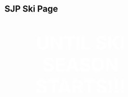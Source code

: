 # SJP Ski Page
<!DOCTYPE HTML>
<html>
<head>
<meta name="viewport" content="width=device-width, initial-scale=1">
<style>
p {
  text-align: center;
  font-size: 60px;
  margin-top: 0px;
}
</style>
</head>
<body>

<p style="color:rgb(255,255,255);"id="demo"></p>

<script>
// Set the date we're counting down to
var countDownDate = new Date("Nov 15, 2021 15:30:00").getTime();

// Update the count down every 1 second
var x = setInterval(function() {

  // Get today's date and time
  var now = new Date().getTime();
    
  // Find the distance between now and the count down date
  var distance = countDownDate - now;
    
  // Time calculations for days, hours, minutes and seconds
  var days = Math.floor(distance / (1000 * 60 * 60 * 24));
  var hours = Math.floor((distance % (1000 * 60 * 60 * 24)) / (1000 * 60 * 60));
  var minutes = Math.floor((distance % (1000 * 60 * 60)) / (1000 * 60));
  var seconds = Math.floor((distance % (1000 * 60)) / 1000);
    
  // Output the result in an element with id="demo"
  document.getElementById("demo").innerHTML = days + "d " + hours + "h "
  + minutes + "m " + seconds + "s ";
    
  // If the count down is over, write some text 
  if (distance < 0) {
    clearInterval(x);
    document.getElementById("demo").innerHTML = "EXPIRED";
  }
}, 1000);
</script>
<h1>
<p style="color:rgb(255,255,255);">UNTIL SKI SEASON STARTS!!!</p>
<style>
body {
  background-image: url('https://i.imgur.com/lzrZar4.png');
  background-repeat: no-repeat;
  background-attachment: fixed; 
  background-size: 100% 100%;
}
</style>
</h1>
</body>
</html>
